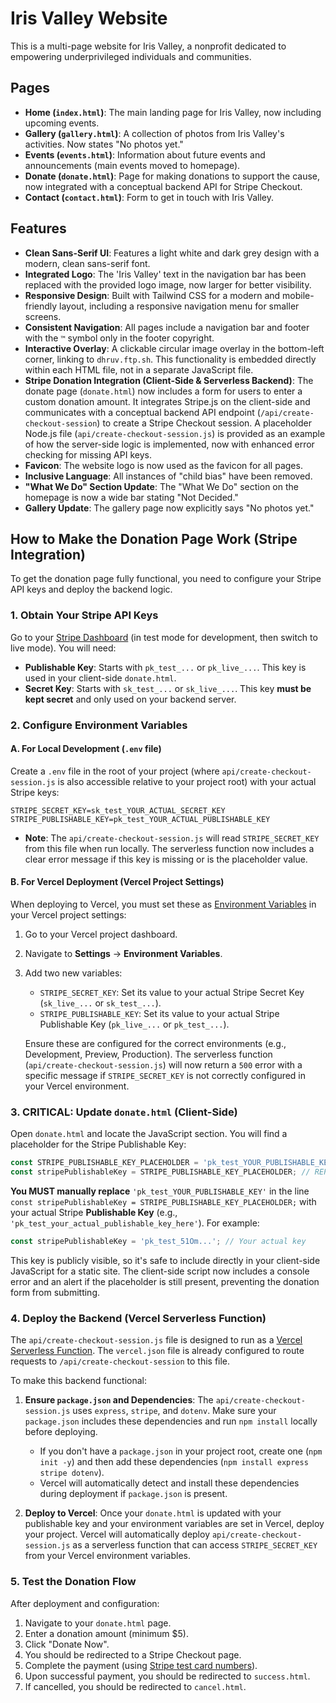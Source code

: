 # Iris Valley Website

This is a multi-page website for Iris Valley, a nonprofit dedicated to empowering underprivileged individuals and communities.

## Pages
- **Home (`index.html`)**: The main landing page for Iris Valley, now including upcoming events.
- **Gallery (`gallery.html`)**: A collection of photos from Iris Valley's activities. Now states "No photos yet."
- **Events (`events.html`)**: Information about future events and announcements (main events moved to homepage).
- **Donate (`donate.html`)**: Page for making donations to support the cause, now integrated with a conceptual backend API for Stripe Checkout.
- **Contact (`contact.html`)**: Form to get in touch with Iris Valley.

## Features
- **Clean Sans-Serif UI**: Features a light white and dark grey design with a modern, clean sans-serif font.
- **Integrated Logo**: The 'Iris Valley' text in the navigation bar has been replaced with the provided logo image, now larger for better visibility.
- **Responsive Design**: Built with Tailwind CSS for a modern and mobile-friendly layout, including a responsive navigation menu for smaller screens.
- **Consistent Navigation**: All pages include a navigation bar and footer with the `™` symbol only in the footer copyright.
- **Interactive Overlay**: A clickable circular image overlay in the bottom-left corner, linking to `dhruv.ftp.sh`. This functionality is embedded directly within each HTML file, not in a separate JavaScript file.
- **Stripe Donation Integration (Client-Side & Serverless Backend)**: The donate page (`donate.html`) now includes a form for users to enter a custom donation amount. It integrates Stripe.js on the client-side and communicates with a conceptual backend API endpoint (`/api/create-checkout-session`) to create a Stripe Checkout session. A placeholder Node.js file (`api/create-checkout-session.js`) is provided as an example of how the server-side logic is implemented, now with enhanced error checking for missing API keys.
- **Favicon**: The website logo is now used as the favicon for all pages.
- **Inclusive Language**: All instances of "child bias" have been removed.
- **"What We Do" Section Update**: The "What We Do" section on the homepage is now a wide bar stating "Not Decided."
- **Gallery Update**: The gallery page now explicitly says "No photos yet."

## How to Make the Donation Page Work (Stripe Integration)

To get the donation page fully functional, you need to configure your Stripe API keys and deploy the backend logic.

### 1. Obtain Your Stripe API Keys

Go to your [Stripe Dashboard](https://dashboard.stripe.com/test/apikeys) (in test mode for development, then switch to live mode). You will need:
-   **Publishable Key**: Starts with `pk_test_...` or `pk_live_...`. This key is used in your client-side `donate.html`.
-   **Secret Key**: Starts with `sk_test_...` or `sk_live_...`. This key **must be kept secret** and only used on your backend server.

### 2. Configure Environment Variables

#### A. For Local Development (`.env` file)

Create a `.env` file in the root of your project (where `api/create-checkout-session.js` is also accessible relative to your project root) with your actual Stripe keys:

```dotenv
STRIPE_SECRET_KEY=sk_test_YOUR_ACTUAL_SECRET_KEY
STRIPE_PUBLISHABLE_KEY=pk_test_YOUR_ACTUAL_PUBLISHABLE_KEY
```

*   **Note**: The `api/create-checkout-session.js` will read `STRIPE_SECRET_KEY` from this file when run locally. The serverless function now includes a clear error message if this key is missing or is the placeholder value.

#### B. For Vercel Deployment (Vercel Project Settings)

When deploying to Vercel, you must set these as [Environment Variables](https://vercel.com/docs/concepts/projects/environment-variables) in your Vercel project settings:

1.  Go to your Vercel project dashboard.
2.  Navigate to **Settings** -> **Environment Variables**.
3.  Add two new variables:
    *   `STRIPE_SECRET_KEY`: Set its value to your actual Stripe Secret Key (`sk_live_...` or `sk_test_...`).
    *   `STRIPE_PUBLISHABLE_KEY`: Set its value to your actual Stripe Publishable Key (`pk_live_...` or `pk_test_...`).
    
    Ensure these are configured for the correct environments (e.g., Development, Preview, Production).
    The serverless function (`api/create-checkout-session.js`) will now return a `500` error with a specific message if `STRIPE_SECRET_KEY` is not correctly configured in your Vercel environment.

### 3. **CRITICAL: Update `donate.html` (Client-Side)**

Open `donate.html` and locate the JavaScript section. You will find a placeholder for the Stripe Publishable Key:

```javascript
const STRIPE_PUBLISHABLE_KEY_PLACEHOLDER = 'pk_test_YOUR_PUBLISHABLE_KEY';
const stripePublishableKey = STRIPE_PUBLISHABLE_KEY_PLACEHOLDER; // REPLACE THIS LINE with your actual key, e.g., 'pk_test_12345...' 
```

**You MUST manually replace** `'pk_test_YOUR_PUBLISHABLE_KEY'` in the line `const stripePublishableKey = STRIPE_PUBLISHABLE_KEY_PLACEHOLDER;` with your actual Stripe **Publishable Key** (e.g., `'pk_test_your_actual_publishable_key_here'`). For example:

```javascript
const stripePublishableKey = 'pk_test_51Om...'; // Your actual key
```

This key is publicly visible, so it's safe to include directly in your client-side JavaScript for a static site. The client-side script now includes a console error and an alert if the placeholder is still present, preventing the donation form from submitting.

### 4. Deploy the Backend (Vercel Serverless Function)

The `api/create-checkout-session.js` file is designed to run as a [Vercel Serverless Function](https://vercel.com/docs/concepts/functions/serverless-functions). The `vercel.json` file is already configured to route requests to `/api/create-checkout-session` to this file.

To make this backend functional:

1.  **Ensure `package.json` and Dependencies**: The `api/create-checkout-session.js` uses `express`, `stripe`, and `dotenv`. Make sure your `package.json` includes these dependencies and run `npm install` locally before deploying.
    *   If you don't have a `package.json` in your project root, create one (`npm init -y`) and then add these dependencies (`npm install express stripe dotenv`).
    *   Vercel will automatically detect and install these dependencies during deployment if `package.json` is present.

2.  **Deploy to Vercel**: Once your `donate.html` is updated with your publishable key and your environment variables are set in Vercel, deploy your project. Vercel will automatically deploy `api/create-checkout-session.js` as a serverless function that can access `STRIPE_SECRET_KEY` from your Vercel environment variables.

### 5. Test the Donation Flow

After deployment and configuration:

1.  Navigate to your `donate.html` page.
2.  Enter a donation amount (minimum $5).
3.  Click "Donate Now".
4.  You should be redirected to a Stripe Checkout page.
5.  Complete the payment (using [Stripe test card numbers](https://stripe.com/docs/testing)).
6.  Upon successful payment, you should be redirected to `success.html`.
7.  If cancelled, you should be redirected to `cancel.html`.